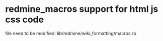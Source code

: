 # redmine_macros support for html js css code

file need to be modified: lib/redmine/wiki_formatting/macros.rb

